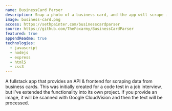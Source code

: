 ```yaml
---
name: BusinessCard Parser
description: Snap a photo of a business card, and the app will scrape it for contact info. Add to your contacts or save for later
image: business-card.png
access: https://sethpainter.com/businesscardparser
source: https://github.com/TheFoxarmy/BusinessCardParser
featured: true
appendReadme: true
technologies:
  - javascript
  - nodejs
  - express
  - html5
  - css3
---
```


A fullstack app that provides an API & frontend for scraping data from business cards. This was initially created for a code test in a job interview, but I've extended the functionality into its own project. If you provide an image, it will be scanned with Google CloudVision and then the text will be processed.

